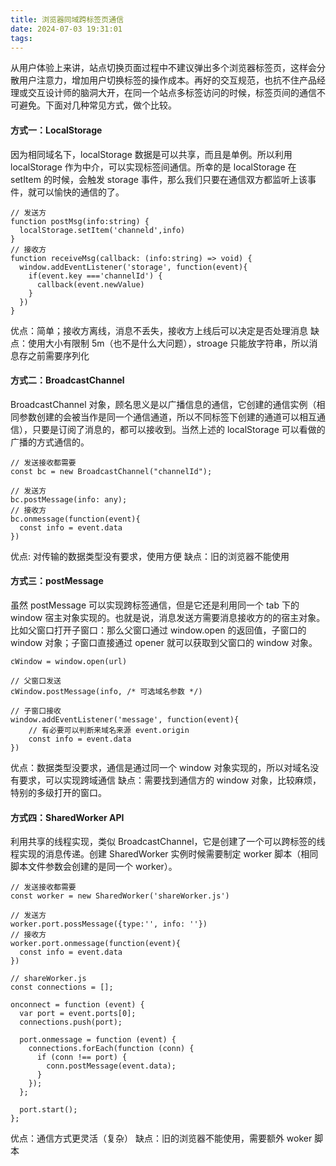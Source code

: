 ```yaml
---
title: 浏览器同域跨标签页通信
date: 2024-07-03 19:31:01
tags:
---
```


从用户体验上来讲，站点切换页面过程中不建议弹出多个浏览器标签页，这样会分散用户注意力，增加用户切换标签的操作成本。再好的交互规范，也抗不住产品经理或交互设计师的脑洞大开，在同一个站点多标签访问的时候，标签页间的通信不可避免。下面对几种常见方式，做个比较。

<!--more-->

#### 方式一：LocalStorage

因为相同域名下，localStorage 数据是可以共享，而且是单例。所以利用 localStorage 作为中介，可以实现标签间通信。所幸的是 localStorage 在 setItem 的时候，会触发 storage 事件，那么我们只要在通信双方都监听上该事件，就可以愉快的通信的了。

```
// 发送方
function postMsg(info:string) {
  localStorage.setItem('channeld',info)
}
// 接收方
function receiveMsg(callback: (info:string) => void) {
  window.addEventListener('storage', function(event){
    if(event.key ==='channelId') {
      callback(event.newValue)
    }
  })
}
```

优点：简单；接收方离线，消息不丢失，接收方上线后可以决定是否处理消息
缺点：使用大小有限制 5m（也不是什么大问题），stroage 只能放字符串，所以消息存之前需要序列化

#### 方式二：BroadcastChannel

BroadcastChannel 对象，顾名思义是以广播信息的通信，它创建的通信实例（相同参数创建的会被当作是同一个通信通道，所以不同标签下创建的通道可以相互通信），只要是订阅了消息的，都可以接收到。当然上述的 localStorage 可以看做的广播的方式通信的。

```
// 发送接收都需要
const bc = new BroadcastChannel("channelId");

// 发送方
bc.postMessage(info: any);
// 接收方
bc.onmessage(function(event){
  const info = event.data
})
```

优点: 对传输的数据类型没有要求，使用方便
缺点：旧的浏览器不能使用

#### 方式三：postMessage

虽然 postMessage 可以实现跨标签通信，但是它还是利用同一个 tab 下的 window 宿主对象实现的。也就是说，消息发送方需要消息接收方的的宿主对象。比如父窗口打开子窗口：那么父窗口通过 window.open 的返回值，子窗口的 window 对象；子窗口直接通过 opener 就可以获取到父窗口的 window 对象。

```
cWindow = window.open(url)

// 父窗口发送
cWindow.postMessage(info, /* 可选域名参数 */)

// 子窗口接收
window.addEventListener('message', function(event){
    // 有必要可以判断来域名来源 event.origin
    const info = event.data
})
```

优点：数据类型没要求，通信是通过同一个 window 对象实现的，所以对域名没有要求，可以实现跨域通信
缺点：需要找到通信方的 window 对象，比较麻烦，特别的多级打开的窗口。

#### 方式四：SharedWorker API

利用共享的线程实现，类似 BroadcastChannel，它是创建了一个可以跨标签的线程实现的消息传递。创建 SharedWorker 实例时候需要制定 worker 脚本（相同脚本文件参数会创建的是同一个 worker）。

```
// 发送接收都需要
const worker = new SharedWorker('shareWorker.js')

// 发送方
worker.port.possMessage({type:'', info: ''})
// 接收方
worker.port.onmessage(function(event){
  const info = event.data
})

// shareWorker.js
const connections = [];

onconnect = function (event) {
  var port = event.ports[0];
  connections.push(port);

  port.onmessage = function (event) {
    connections.forEach(function (conn) {
      if (conn !== port) {
        conn.postMessage(event.data);
      }
    });
  };

  port.start();
};
```

优点：通信方式更灵活（复杂）
缺点：旧的浏览器不能使用，需要额外 woker 脚本
